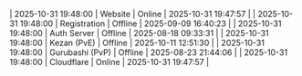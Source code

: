 | 2025-10-31 19:48:00 | Website | Online | 2025-10-31 19:47:57 |
| 2025-10-31 19:48:00 | Registration | Offline | 2025-09-09 16:40:23 |
| 2025-10-31 19:48:00 | Auth Server | Offline | 2025-08-18 09:33:31 |
| 2025-10-31 19:48:00 | Kezan (PvE) | Offline | 2025-10-11 12:51:30 |
| 2025-10-31 19:48:00 | Gurubashi (PvP) | Offline | 2025-08-23 21:44:06 |
| 2025-10-31 19:48:00 | Cloudflare | Online | 2025-10-31 19:47:57 |
